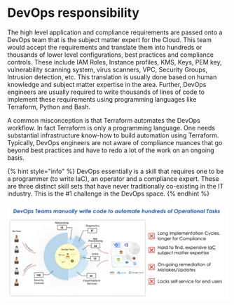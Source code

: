 # DevOps responsibility

The high level application and compliance requirements are passed onto a DevOps team that is the subject matter expert for the Cloud. This team would accept the requirements and translate them into hundreds or thousands of lower level configurations, best practices and compliance controls. These include IAM Roles, Instance profiles, KMS, Keys, PEM key, vulnerability scanning system, virus scanners, VPC, Security Groups, Intrusion detection, etc. This translation is usually done based on human knowledge and subject matter expertise in the area. Further, DevOps engineers are usually required to write thousands of lines of code to implement these requirements using programming languages like Terraform, Python and Bash.

A common misconception is that Terraform automates the DevOps workflow. In fact Terraform is only a programming language. One needs substantial infrastructure know-how to build automation using Terraform. Typically, DevOps engineers are not aware of compliance nuances that go beyond best practices and have to redo a lot of the work on an ongoing basis.

{% hint style="info" %}
DevOps essentially is a skill that requires one to be a programmer (to write IaC), an operator and a compliance expert. These are three distinct skill sets that have never traditionally co-existing in the IT industry. This is the #1 challenge in the DevOps space.
{% endhint %}

![](<../../.gitbook/assets/Screen Shot 2022-03-12 at 1.20.05 PM.png>)
